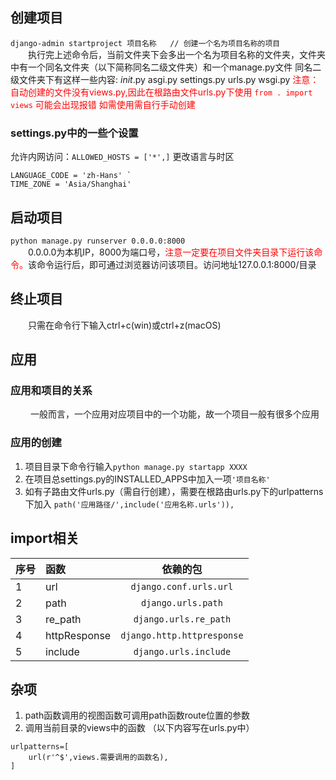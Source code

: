 ## 创建项目
`
django-admin startproject 项目名称   // 创建一个名为项目名称的项目
`<br>
&emsp;&emsp;执行完上述命令后，当前文件夹下会多出一个名为项目名称的文件夹，文件夹中有一个同名文件夹（以下简称同名二级文件夹）和一个manage.py文件
同名二级文件夹下有这样一些内容:
_init_.py
asgi.py
settings.py
urls.py
wsgi.py
<font color='red'>注意：自动创建的文件没有views.py,因此在根路由文件urls.py下使用
`
from . import views
`
可能会出现报错
如需使用需自行手动创建</font>
### settings.py中的一些个设置
允许内网访问：`ALLOWED_HOSTS = ['*',]`
更改语言与时区
```
LANGUAGE_CODE = 'zh-Hans' `
TIME_ZONE = 'Asia/Shanghai'
```

## 启动项目
`
   python manage.py runserver 0.0.0.0:8000
`
<br>
&emsp;&emsp;0.0.0.0为本机IP，8000为端口号，<font color='red'>注意一定要在项目文件夹目录下运行该命令。</font>该命令运行后，即可通过浏览器访问该项目。访问地址127.0.0.1:8000/目录
## 终止项目
&emsp;&emsp;只需在命令行下输入ctrl+c(win)或ctrl+z(macOS)

## 应用
### 应用和项目的关系
&emsp;&emsp; 一般而言，一个应用对应项目中的一个功能，故一个项目一般有很多个应用
### 应用的创建
1. 项目目录下命令行输入`python manage.py startapp XXXX`
2. 在项目总settings.py的INSTALLED_APPS中加入一项`'项目名称'`
3. 如有子路由文件urls.py（需自行创建），需要在根路由urls.py下的urlpatterns下加入
   `path('应用路径/',include('应用名称.urls')),`

## import相关
| 序号  | 函数| 依赖的包| 
| --- | :--- | :---: | 
| 1  | url| `django.conf.urls.url` | 
| 2 | path| `django.urls.path` |
| 3 | re_path| `django.urls.re_path` |
| 4 | httpResponse | `django.http.httpresponse` |
| 5 | include| `django.urls.include`

## 杂项
1. path函数调用的视图函数可调用path函数route位置的参数
2. 调用当前目录的views中的函数
   （以下内容写在urls.py中）
```
urlpatterns=[
    url(r'^$',views.需要调用的函数名),
]
```

